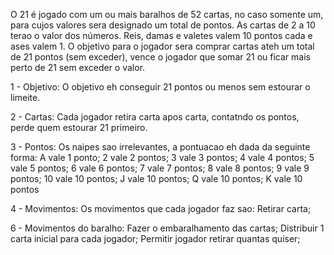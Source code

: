 ﻿﻿O 21 é jogado com um ou mais baralhos de 52 cartas, no caso somente um, para cujos valores sera designado um total de pontos. As cartas de 2 a 10 terao o valor dos números. Reis, damas e valetes valem 10 pontos cada e ases valem 1. O objetivo para o jogador sera comprar cartas ateh um total de 21 pontos (sem exceder), vence o jogador que somar 21 ou ficar mais perto de 21 sem exceder o valor.

1 - Objetivo: O objetivo eh conseguir 21 pontos ou menos sem estourar o limeite.

2 - Cartas: Cada jogador retira carta apos carta, contatndo os pontos, perde quem estourar 21 primeiro.

3 - Pontos: Os naipes sao irrelevantes,  a pontuacao eh dada da seguinte forma:
A vale 1 ponto;
2 vale 2 pontos;
3 vale 3 pontos;
4 vale 4 pontos;
5 vale 5 pontos;
6 vale 6 pontos;
7 vale 7 pontos;
8 vale 8 pontos;
9 vale 9 pontos;
10 vale 10 pontos;
J vale 10 pontos;
Q vale 10 pontos;
K vale 10 pontos

4 - Movimentos: Os movimentos que cada jogador faz sao:
Retirar carta;

6 - Movimentos do baralho: 
Fazer o embaralhamento das cartas;
Distribuir 1 carta inicial para cada jogador;
Permitir jogador retirar quantas quiser;



